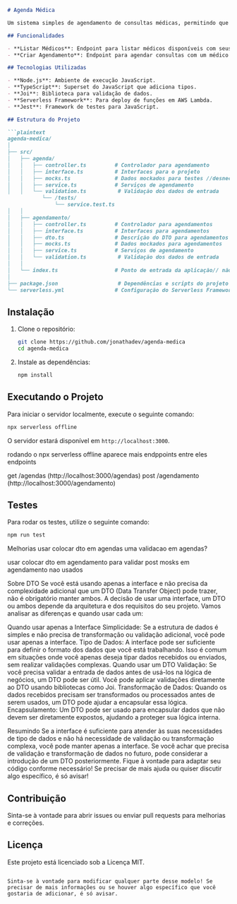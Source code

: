 
```markdown
# Agenda Médica

Um sistema simples de agendamento de consultas médicas, permitindo que os pacientes visualizem médicos disponíveis e agendem consultas.

## Funcionalidades

- **Listar Médicos**: Endpoint para listar médicos disponíveis com seus horários.
- **Criar Agendamento**: Endpoint para agendar consultas com um médico específico.

## Tecnologias Utilizadas

- **Node.js**: Ambiente de execução JavaScript.
- **TypeScript**: Superset do JavaScript que adiciona tipos.
- **Joi**: Biblioteca para validação de dados.
- **Serverless Framework**: Para deploy de funções em AWS Lambda.
- **Jest**: Framework de testes para JavaScript.

## Estrutura do Projeto

```plaintext
agenda-medica/
│
├── src/
│   ├── agenda/
│   │   ├── controller.ts         # Controlador para agendamento
│   │   ├── interface.ts          # Interfaces para o projeto
│   │   ├── mocks.ts              # Dados mockados para testes //desnecessario
│   │   ├── service.ts            # Serviços de agendamento
│   │   └── validation.ts          # Validação dos dados de entrada
           └── /tests/
               └── service.test.ts
│   │
│   ├── agendamento/
│   │   ├── controller.ts         # Controlador para agendamentos
│   │   ├── interface.ts          # Interfaces para agendamentos
│   │   ├── dto.ts                # Descrição do DTO para agendamentos //desnecessario
│   │   ├── mocks.ts              # Dados mockados para agendamentos
│   │   ├── service.ts            # Serviços de agendamento
│   │   └── validation.ts          # Validação dos dados de entrada
│   │
│   └── index.ts                  # Ponto de entrada da aplicação// não tem
│
├── package.json                   # Dependências e scripts do projeto
└── serverless.yml                # Configuração do Serverless Framework
```

## Instalação

1. Clone o repositório:
   ```bash
   git clone https://github.com/jonathadev/agenda-medica
   cd agenda-medica
   ```

2. Instale as dependências:
   ```bash
   npm install
   ```

## Executando o Projeto

Para iniciar o servidor localmente, execute o seguinte comando:

```bash
npx serverless offline
```

O servidor estará disponível em `http://localhost:3000`.

rodando o npx serverless offline aparece mais endppoints entre eles
endpoints

get /agendas (http://localhost:3000/agendas)
post /agendamento (http://localhost:3000/agendamento)


## Testes

Para rodar os testes, utilize o seguinte comando:

```bash
npm run test
```
Melhorias
usar colocar dto em agendas
uma validacao em agendas? 

usar colocar dto em agendamento para validar post
mosks em agendamento nao usados

Sobre DTO
Se você está usando apenas a interface e não precisa da complexidade adicional que um DTO (Data Transfer Object) pode trazer, não é obrigatório manter ambos. A decisão de usar uma interface, um DTO ou ambos depende da arquitetura e dos requisitos do seu projeto. Vamos analisar as diferenças e quando usar cada um:

Quando usar apenas a Interface
Simplicidade: Se a estrutura de dados é simples e não precisa de transformação ou validação adicional, você pode usar apenas a interface.
Tipo de Dados: A interface pode ser suficiente para definir o formato dos dados que você está trabalhando. Isso é comum em situações onde você apenas deseja tipar dados recebidos ou enviados, sem realizar validações complexas.
Quando usar um DTO
Validação: Se você precisa validar a entrada de dados antes de usá-los na lógica de negócios, um DTO pode ser útil. Você pode aplicar validações diretamente ao DTO usando bibliotecas como Joi.
Transformação de Dados: Quando os dados recebidos precisam ser transformados ou processados antes de serem usados, um DTO pode ajudar a encapsular essa lógica.
Encapsulamento: Um DTO pode ser usado para encapsular dados que não devem ser diretamente expostos, ajudando a proteger sua lógica interna.

Resumindo
Se a interface é suficiente para atender às suas necessidades de tipo de dados e não há necessidade de validação ou transformação complexa, você pode manter apenas a interface.
Se você achar que precisa de validação e transformação de dados no futuro, pode considerar a introdução de um DTO posteriormente.
Fique à vontade para adaptar seu código conforme necessário! Se precisar de mais ajuda ou quiser discutir algo específico, é só avisar!


## Contribuição

Sinta-se à vontade para abrir issues ou enviar pull requests para melhorias e correções.

## Licença

Este projeto está licenciado sob a Licença MIT.
```

Sinta-se à vontade para modificar qualquer parte desse modelo! Se precisar de mais informações ou se houver algo específico que você gostaria de adicionar, é só avisar.
